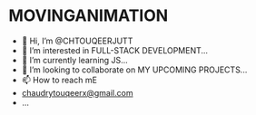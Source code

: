 # MOVINGANIMATION
- 👋 Hi, I’m @CHTOUQEERJUTT
- 👀 I’m interested in FULL-STACK DEVELOPMENT...
- 🌱 I’m currently learning JS...
- 💞️ I’m looking to collaborate on MY UPCOMING PROJECTS...
- 📫 How to reach mE
- chaudrytouqeerx@gmail.com
- ...

